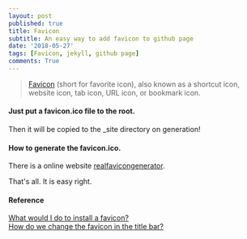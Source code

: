 ```yaml
---
layout: post
published: true
title: Favicon
subtitle: An easy way to add favicon to github page
date: '2018-05-27'
tags: [Favicon, jekyll, github page]
comments: True
---
```


>[Favicon](https://en.wikipedia.org/wiki/Favicon) (short for favorite icon), also known as a shortcut icon, website icon, tab icon, URL icon, or bookmark icon. 

#### Just put a favicon.ico file to the root.
Then it will be copied to the _site directory on generation!

#### How to generate the favicon.ico.  
There is a online website [realfavicongenerator](https://realfavicongenerator.net/).  

That's all. It is easy right.

#### Reference
[What would I do to install a favicon?](https://github.com/jekyll/jekyll-help/issues/101)  
[How do we change the favicon in the title bar?](https://github.com/mmistakes/minimal-mistakes/issues/585)


